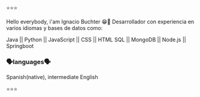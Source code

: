 
⭐⭐⭐

Hello everybody, i'am Ignacio Buchter 😁🙌
Desarrollador con experiencia en varios idiomas y bases de datos como:

Java || Python || JavaScript || CSS || HTML
SQL || MongoDB || Node.js || Springboot

### 🗣️languages🗣️
Spanish(native), intermediate English

⭐⭐⭐

